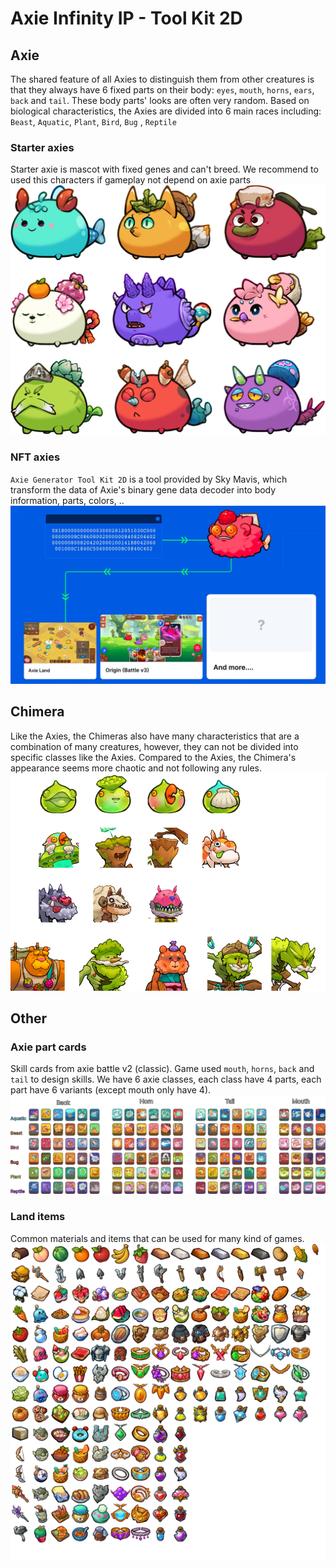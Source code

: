 # Axie Infinity IP - Tool Kit 2D

## Axie
The shared feature of all Axies to distinguish them from other creatures is that they always have 6 fixed parts on their body: `eyes`, `mouth`, `horns`, `ears`, `back` and `tail`. These body parts' looks are often very random.
Based on biological characteristics, the Axies are divided into 6 main races including: `Beast`, `Aquatic`, `Plant`, `Bird`, `Bug` , `Reptile`

### Starter axies
Starter axie is mascot with fixed genes and can't breed. We recommend to used this characters if gameplay not depend on axie parts
![Starter axies](images/starter.png?raw=false "Starter axies")

### NFT axies
`Axie Generator Tool Kit 2D` is a tool provided by Sky Mavis, which transform the data of Axie's binary gene data decoder into body information, parts, colors, ..
![Axie Generator Tool Kit 2D](images/ntf-axie.png?raw=true "Axie Generator Tool Kit 2D")

## Chimera
Like the Axies, the Chimeras also have many characteristics that are a combination of many creatures, however, they can not be divided into specific classes like the Axies. Compared to the Axies, the Chimera's appearance seems more chaotic and not following any rules.
![Chimera](images/chimera.png?raw=true "Chimera")

## Other

### Axie part cards
Skill cards from axie battle v2 (classic). Game used `mouth`, `horns`, `back` and `tail` to design skills. We have 6 axie classes, each class have 4 parts, each part have 6 variants (except mouth only have 4).
![Axie part cards](images/axie-part-cards.png?raw=true "Axie part cards")

### Land items
Common materials and items that can be used for many kind of games.
![Land items](images/land-item.png?raw=true "Land items")
